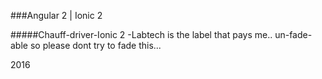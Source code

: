 ###Angular 2 | Ionic 2

#####Chauff-driver-Ionic 2  -Labtech is the label that pays me.. un-fade-able so please dont try to fade this...

2016
